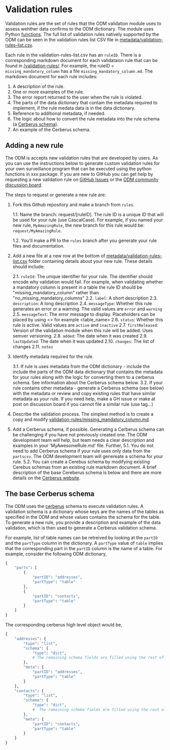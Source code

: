 # Validation rules

Validation rules are the set of rules that the ODM validation module uses to assess wehther data confirms to the ODM dictionary. The module uses Python [functions](../module-functions.md). The full list of validation rules natively supported by the ODM can be seen in the validation rules list CSV file in [metadata/validation-rules-list.csv](../../metadata/validation-rules-list.csv).

Each rule in the validation-rules-list.csv has an `ruleID`. There is a corresponding markdown document for each validataion rule that can be found in [/validation-rules/](../../valiation-rules/). For example, the ruleID = `missing_mandatory_column` has a file `missing_mandatory_column.md`. The markdown document for each rule includes:

1. A description of the rule.
2. One or more examples of the rule.
3. The error report returned to the user when the rule is violated.
4. The parts of the data dictionary that contain the metadata required to implement, if the rule medata data is in the data dictionary.
5. Reference to additional metadata, if needed.
6. The logic about how to convert the rule metadata into the rule schema (a [Cerberus schema](#the-base-cerberus-schema)).
7. An example of the Cerberus schema.

## Adding a new rule

The ODM is accepts new validation rules that are developed by users. As you can use the instructions below to generate custom validation rules for your own surveillance program that can be executed using the python functions in xxx package. If you are new to GitHub you can get help by requesting a new validation rule on [GitHub Issues](https://github.com/Big-Life-Lab/PHES-ODM-Validation/issues) or the [ODM community discussion board](https://odm.discourse.group).

The steps to request or generate a new rule are:

1. Fork this Github repository and make a branch from `rules`.

   1.1. Name the branch: request/[ruleID]. The rule ID is a unique ID that will be used for your rule (use CascalCase). For example, if you named your new rule, `MyAmazingRule`, the new branch for this rule would be: `request/MyAmazingRule`.

   1.2. You'll make a PR to the `rules` branch after you generate your rule files and documentation.

2. Add a new file at a new row at the bottom of [metadata/validation-rules-list.csv](../../metadata/validation-rules-list.csv) folder containing details about your new rule. These details should include:

   2.1. `ruleId`: The unique identifier for your rule. The identifier should encode why validation would fail. For example, when validating whether a mandatory column is present in a table the rule ID should be "missing_mandatory_column" rather than "no_missing_mandatory_columns"
   2.2. `label`: A short description
   2.3. `description`: A long description
   2.4. `messageType`: Whether this rule generates an error or a warning. The valid values are `error` and `warning`
   2.5. `messageText`: The error message to display. Placeholders can be placed by using <> for example <table_name>
   2.6. `status`: Whether this rule is active. Valid values are `active` and `inactive`
   2.7. `firstReleased`: Version of the validation module when this rule will be added. Uses semver versioning.
   2.8. `added`: The date when it was created
   2.9. `lastUpdated`: The date when it was updated
   2.10. `changes`: The list of changes
   2.11. `notes`

3. Identify metadata required for the rule.

   3.1. If rule is uses metadata from the ODM dictionary - include the include the parts of the ODM data dictionary that contains the metadata for your rules along with the logic for converting them to a cerberus schema. See information about the Cerberus schema below.
   3.2. If your rule contains other metadata - generate a Cerberus schema (see below) with the metadata or review and copy existing rules that have similar metadata as your rule. If you need help, make a GH issue or make at post on discussion board if you cannot file a similar rule (use tag...)

4. Describe the validation process. The simplest method is to create a copy and modify [validation-rules/missing_mandatory_column.md](missing_mandatory_column.md).

5. Add a Cerberus schema, if possible. Generating a Cerberus schema can be challenging if you have not previously created one. The ODM development team will help, but team needs a clear description and examples in your 'MyAwesomeRule.md' file. Further,
   5.1. You do not need to add Cerberus schema if your rule uses only data from the `partscsv`. The ODM development team will genereate a schema for your rule.
   5.2. You can create a Cerebus schema by modifying existing Cerebus schemas from an existing rule markdown document. A brief description of the base Cereberus schema is below and there are more details on the [Cerberus website](https://docs.python-cerberus.org/en/stable/schemas.html).

## The base Cerberus schema

The ODM uses the [cerberus](https://docs.python-cerberus.org/en/stable/schemas.html) schema to execute validation rules. A validation schema is a dictionary whose keys are the names of the tables as specified in the ODM and whose values contains the schema for the table. To generate a new rule, you provide a description and example of the data validation, which is then used to generate a Cerberus validation schema.

For example, list of table names can be retreived by looking at the `partID` and the `partType` column in the dictionary. A `partType` value of `table` implies that the corresponding part in the `partID` column is the name of a table. For example, consider the following ODM dictionary,

```python
{
    "parts": [
        {
            "partID": "addresses",
            "partType": "table"
        },
        {
            "partID": "contacts",
            "partType": "table"
        }
    ]
}
```

The corresponding cerberus high level object would be,

```python
{
    "addresses": {
        "type": "list",
        "schema": {
            "type": "dict",
            # The remaining schema fields are filled using the rest of the dictionary
        },
        "meta": {
            "partID": "addresses",
            "partType": "table"
        }
    },
    "contacts": {
        "type": "list",
        "schema": {
            "type": "dict",
            #  The remaining schema fields are filled using the rest of the dictionary
        },
        "meta": {
            "partID": "contacts",
            "partType": "table"
        }
    }
}
```

